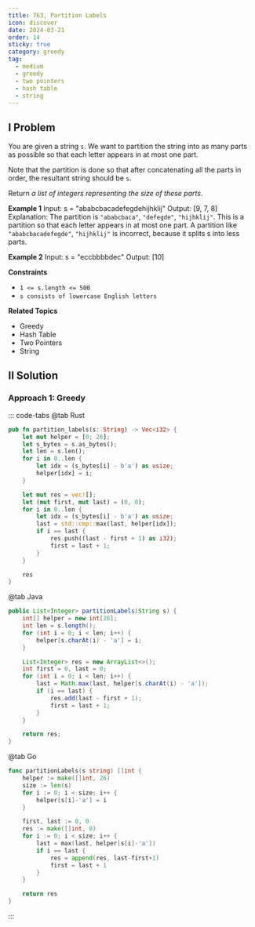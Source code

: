 ```yaml
---
title: 763, Partition Labels
icon: discover
date: 2024-03-21
order: 14
sticky: true
category: greedy
tag: 
  - medium
  - greedy
  - two pointers
  - hash table
  - string
---
```


## I Problem
You are given a string `s`. We want to partition the string into as many parts as possible so that each letter appears in at most one part.

Note that the partition is done so that after concatenating all the parts in order, the resultant string should be `s`.

Return *a list of integers representing the size of these parts*.

**Example 1**
Input: s = "ababcbacadefegdehijhklij"
Output: [9, 7, 8]
Explanation:
The partition is `"ababcbaca"`, `"defegde"`, `"hijhklij"`.
This is a partition so that each letter appears in at most one part.
A partition like `"ababcbacadefegde"`, `"hijhklij"` is incorrect, because it splits s into less parts.

**Example 2**
Input: s = "eccbbbbdec"
Output: [10]

**Constraints**
- `1 <= s.length <= 500`
- `s consists of lowercase English letters`

**Related Topics**
- Greedy
- Hash Table
- Two Pointers
- String


## II Solution
### Approach 1: Greedy
::: code-tabs
@tab Rust
```rust
pub fn partition_labels(s: String) -> Vec<i32> {
    let mut helper = [0; 26];
    let s_bytes = s.as_bytes();
    let len = s.len();
    for i in 0..len {
        let idx = (s_bytes[i] - b'a') as usize;
        helper[idx] = i;
    }

    let mut res = vec![];
    let (mut first, mut last) = (0, 0);
    for i in 0..len {
        let idx = (s_bytes[i] - b'a') as usize;
        last = std::cmp::max(last, helper[idx]);
        if i == last {
            res.push((last - first + 1) as i32);
            first = last + 1;
        }
    }

    res
}
```

@tab Java
```java
public List<Integer> partitionLabels(String s) {
    int[] helper = new int[26];
    int len = s.length();
    for (int i = 0; i < len; i++) {
        helper[s.charAt(i) - 'a'] = i;
    }

    List<Integer> res = new ArrayList<>();
    int first = 0, last = 0;
    for (int i = 0; i < len; i++) {
        last = Math.max(last, helper[s.charAt(i) - 'a']);
        if (i == last) {
            res.add(last - first + 1);
            first = last + 1;
        }
    }

    return res;
}
```

@tab Go
```go
func partitionLabels(s string) []int {
    helper := make([]int, 26)
    size := len(s)
    for i := 0; i < size; i++ {
        helper[s[i]-'a'] = i
    }

    first, last := 0, 0
    res := make([]int, 0)
    for i := 0; i < size; i++ {
        last = max(last, helper[s[i]-'a'])
        if i == last {
            res = append(res, last-first+1)
            first = last + 1
        }
    }

    return res
}
```
:::
